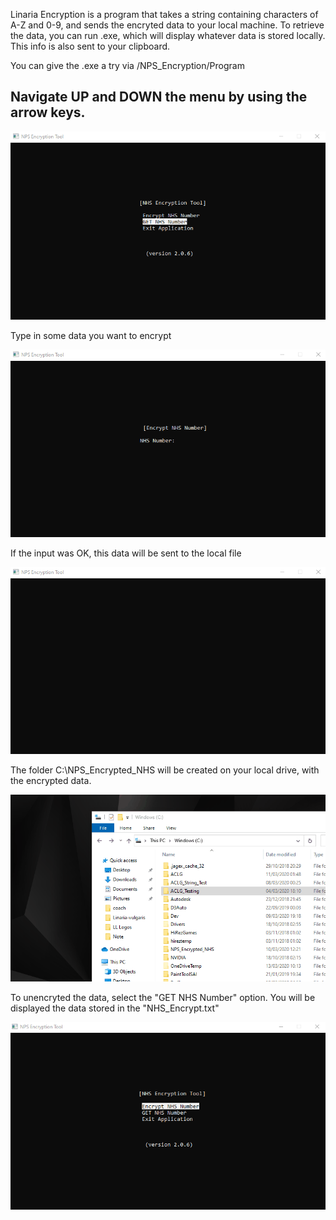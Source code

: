 Linaria Encryption is a program that takes a string containing characters of A-Z and 0-9, and sends the encryted data to your
local machine. To retrieve the data, you can run .exe, which will display whatever data is stored locally. This info is also sent to 
your clipboard.

You can give the .exe a try via /NPS_Encryption/Program

<h2>Navigate UP and DOWN the menu by using the arrow keys.</h2>

![](gifs/1.gif)

Type in some data you want to encrypt

![](gifs/2.gif)

If the input was OK, this data will be sent to the local file

![](gifs/3.gif)

The folder C:\NPS_Encrypted_NHS will be created on your local drive, with the encrypted data.

![](gifs/4.gif)

To unencryted the data, select the "GET NHS Number" option. You will be displayed the data stored in the "NHS_Encrypt.txt"

![](gifs/5.gif)
